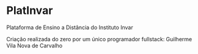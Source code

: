 # PlatInvar
 Plataforma de Ensino a Distância do Instituto Invar
 
 Criação realizada do zero por um único programador fullstack: Guilherme Vila Nova de Carvalho
 
